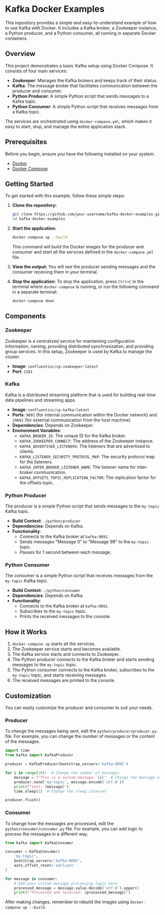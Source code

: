 # Kafka Docker Examples

This repository provides a simple and easy-to-understand example of how to use Kafka with Docker. It includes a Kafka broker, a Zookeeper instance, a Python producer, and a Python consumer, all running in separate Docker containers.

## Overview

This project demonstrates a basic Kafka setup using Docker Compose. It consists of four main services:

*   **Zookeeper**: Manages the Kafka brokers and keeps track of their status.
*   **Kafka**: The message broker that facilitates communication between the producer and consumer.
*   **Python Producer**: A simple Python script that sends messages to a Kafka topic.
*   **Python Consumer**: A simple Python script that receives messages from a Kafka topic.

The services are orchestrated using `docker-compose.yml`, which makes it easy to start, stop, and manage the entire application stack.

## Prerequisites

Before you begin, ensure you have the following installed on your system:

*   [Docker](https://docs.docker.com/get-docker/)
*   [Docker Compose](https://docs.docker.com/compose/install/)

## Getting Started

To get started with this example, follow these simple steps:

1.  **Clone the repository:**
    ```bash
    git clone https://github.com/your-username/kafka-docker-examples.git
    cd kafka-docker-examples
    ```

2.  **Start the application:**
    ```bash
    docker-compose up --build
    ```
    This command will build the Docker images for the producer and consumer and start all the services defined in the `docker-compose.yml` file.

3.  **View the output:**
    You will see the producer sending messages and the consumer receiving them in your terminal.

4.  **Stop the application:**
    To stop the application, press `Ctrl+C` in the terminal where `docker-compose` is running, or run the following command in a separate terminal:
    ```bash
    docker-compose down
    ```

## Components

### Zookeeper

Zookeeper is a centralized service for maintaining configuration information, naming, providing distributed synchronization, and providing group services. In this setup, Zookeeper is used by Kafka to manage the cluster.

*   **Image**: `confluentinc/cp-zookeeper:latest`
*   **Port**: `2181`

### Kafka

Kafka is a distributed streaming platform that is used for building real-time data pipelines and streaming apps.

*   **Image**: `confluentinc/cp-kafka:latest`
*   **Ports**: `9092` (for internal communication within the Docker network) and `29092` (for external communication from the host machine).
*   **Dependencies**: Depends on Zookeeper.
*   **Environment Variables**:
    *   `KAFKA_BROKER_ID`: The unique ID for the Kafka broker.
    *   `KAFKA_ZOOKEEPER_CONNECT`: The address of the Zookeeper instance.
    *   `KAFKA_ADVERTISED_LISTENERS`: The listeners that are advertised to clients.
    *   `KAFKA_LISTENER_SECURITY_PROTOCOL_MAP`: The security protocol map for the listeners.
    *   `KAFKA_INTER_BROKER_LISTENER_NAME`: The listener name for inter-broker communication.
    *   `KAFKA_OFFSETS_TOPIC_REPLICATION_FACTOR`: The replication factor for the offsets topic.

### Python Producer

The producer is a simple Python script that sends messages to the `my-topic` Kafka topic.

*   **Build Context**: `./python/producer`
*   **Dependencies**: Depends on Kafka.
*   **Functionality**:
    *   Connects to the Kafka broker at `kafka:9092`.
    *   Sends messages "Message 0" to "Message 99" to the `my-topic` topic.
    *   Pauses for 1 second between each message.

### Python Consumer

The consumer is a simple Python script that receives messages from the `my-topic` Kafka topic.

*   **Build Context**: `./python/consumer`
*   **Dependencies**: Depends on Kafka.
*   **Functionality**:
    *   Connects to the Kafka broker at `kafka:9092`.
    *   Subscribes to the `my-topic` topic.
    *   Prints the received messages to the console.

## How it Works

1.  `docker-compose up` starts all the services.
2.  The Zookeeper service starts and becomes available.
3.  The Kafka service starts and connects to Zookeeper.
4.  The Python producer connects to the Kafka broker and starts sending messages to the `my-topic` topic.
5.  The Python consumer connects to the Kafka broker, subscribes to the `my-topic` topic, and starts receiving messages.
6.  The received messages are printed to the console.

## Customization

You can easily customize the producer and consumer to suit your needs.

### Producer

To change the messages being sent, edit the `python/producer/producer.py` file. For example, you can change the number of messages or the content of the messages.

```python
import time
from kafka import KafkaProducer

producer = KafkaProducer(bootstrap_servers='kafka:9092')

for i in range(10):  # Change the number of messages
    message = f"This is a custom message: {i}"  # Change the message content
    producer.send('my-topic', message.encode('utf-8'))
    print(f"Sent: {message}")
    time.sleep(2)  # Change the sleep interval

producer.flush()
```

### Consumer

To change how the messages are processed, edit the `python/consumer/consumer.py` file. For example, you can add logic to process the messages in a different way.

```python
from kafka import KafkaConsumer

consumer = KafkaConsumer(
    'my-topic',
    bootstrap_servers='kafka:9092',
    auto_offset_reset='earliest'
)

for message in consumer:
    # Add your custom message processing logic here
    processed_message = message.value.decode('utf-8').upper()
    print(f"Processed and received: {processed_message}")
```

After making changes, remember to rebuild the images using `docker-compose up --build`.
